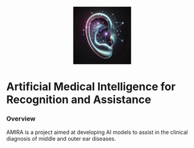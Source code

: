 <p align="center">
  <img src="assets/ear+nn%20v1.webp" width="30%" alt='project-amira'>
</p>

# Artificial Medical Intelligence for Recognition and Assistance

### Overview

AMIRA is a project aimed at developing AI models to assist in the clinical diagnosis of middle and outer ear diseases.
